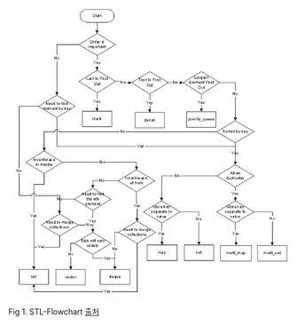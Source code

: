 ![STL-Flowchart](../img/STL-Flowchart.png)

Fig 1. STL-Flowchart [출처](https://stackoverflow.com/questions/4010097/general-use-cases-for-c-containers)
